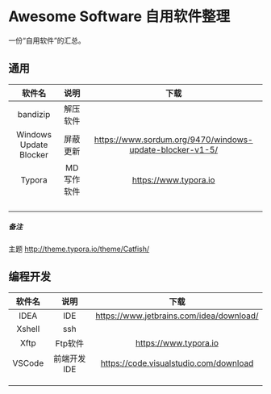 Awesome Software 自用软件整理
=========================


一份“自用软件”的汇总。

## 通用

|         软件名         |    说明    |                           下载                           |
| :--------------------: | :--------: | :------------------------------------------------------: |
|        bandizip        |  解压软件  |                                                          |
| Windows Update Blocker |  屏蔽更新  | https://www.sordum.org/9470/windows-update-blocker-v1-5/ |
|         Typora         | MD写作软件 |                  https://www.typora.io                   |
|                        |            |                                                          |
|                        |            |                                                          |
|                        |            |                                                          |
|                        |            |                                                          |

##### 备注

主题 http://theme.typora.io/theme/Catfish/



## 编程开发

| 软件名 |    说明     |                   下载                   |
| :----: | :---------: | :--------------------------------------: |
|  IDEA  |     IDE     | https://www.jetbrains.com/idea/download/ |
| Xshell |     ssh     |                                          |
|  Xftp  |   Ftp软件   |          https://www.typora.io           |
| VSCode | 前端开发IDE |  https://code.visualstudio.com/download  |
|        |             |                                          |
|        |             |                                          |
|        |             |                                          |

